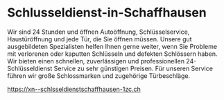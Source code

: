 # Schlusseldienst-in-Schaffhausen
Wir sind 24 Stunden und öffnen Autoöffnung, Schlüsselservice, Haustüröffnung und jede Tür, die Sie öffnen müssen. Unsere gut ausgebildeten Spezialisten helfen Ihnen gerne weiter, wenn Sie Probleme mit verlorenen oder kaputten Schlüsseln und defekten Schlössern haben. Wir bieten einen schnellen, zuverlässigen und professionellen 24-Schlüsseldienst Service zu sehr günstigen Preisen. Für unseren Service führen wir große Schlossmarken und zugehörige Türbeschläge.

https://xn--schlsseldienstschaffhausen-1zc.ch
